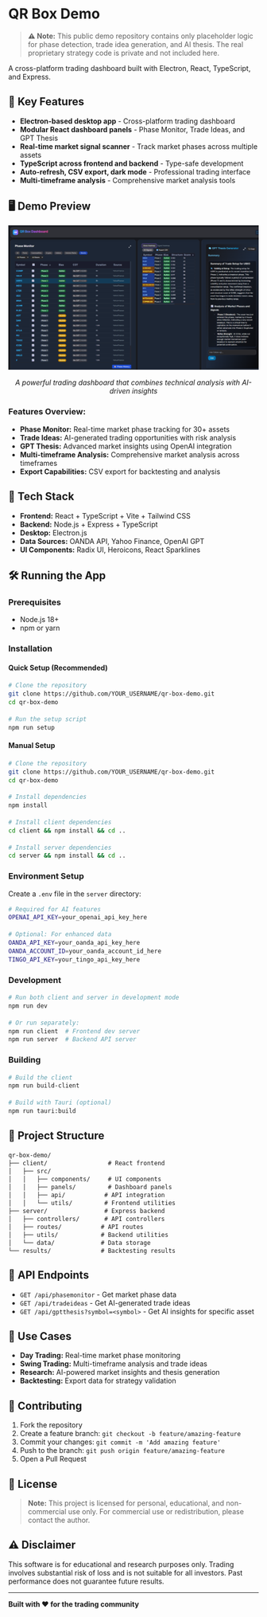 # QR Box Demo

> **⚠️ Note:**
> This public demo repository contains only placeholder logic for phase detection, trade idea generation, and AI thesis. The real proprietary strategy code is private and not included here.

A cross-platform trading dashboard built with Electron, React, TypeScript, and Express.

## 🧠 Key Features

- **Electron-based desktop app** - Cross-platform trading dashboard
- **Modular React dashboard panels** - Phase Monitor, Trade Ideas, and GPT Thesis
- **Real-time market signal scanner** - Track market phases across multiple assets
- **TypeScript across frontend and backend** - Type-safe development
- **Auto-refresh, CSV export, dark mode** - Professional trading interface
- **Multi-timeframe analysis** - Comprehensive market analysis tools

## 🖥️ Demo Preview

<div align="center">
  <img src="./Qr%20Box%20Dashboard.png" alt="QR Box Demo Dashboard" width="800"/>
  
  *A powerful trading dashboard that combines technical analysis with AI-driven insights*
</div>

### Features Overview:
- **Phase Monitor:** Real-time market phase tracking for 30+ assets
- **Trade Ideas:** AI-generated trading opportunities with risk analysis
- **GPT Thesis:** Advanced market insights using OpenAI integration
- **Multi-timeframe Analysis:** Comprehensive market analysis across timeframes
- **Export Capabilities:** CSV export for backtesting and analysis

## 🚀 Tech Stack

- **Frontend:** React + TypeScript + Vite + Tailwind CSS
- **Backend:** Node.js + Express + TypeScript
- **Desktop:** Electron.js
- **Data Sources:** OANDA API, Yahoo Finance, OpenAI GPT
- **UI Components:** Radix UI, Heroicons, React Sparklines

## 🛠️ Running the App

### Prerequisites
- Node.js 18+ 
- npm or yarn

### Installation

#### Quick Setup (Recommended)
```bash
# Clone the repository
git clone https://github.com/YOUR_USERNAME/qr-box-demo.git
cd qr-box-demo

# Run the setup script
npm run setup
```

#### Manual Setup
```bash
# Clone the repository
git clone https://github.com/YOUR_USERNAME/qr-box-demo.git
cd qr-box-demo

# Install dependencies
npm install

# Install client dependencies
cd client && npm install && cd ..

# Install server dependencies  
cd server && npm install && cd ..
```

### Environment Setup

Create a `.env` file in the `server` directory:

```bash
# Required for AI features
OPENAI_API_KEY=your_openai_api_key_here

# Optional: For enhanced data
OANDA_API_KEY=your_oanda_api_key_here
OANDA_ACCOUNT_ID=your_oanda_account_id_here
TINGO_API_KEY=your_tingo_api_key_here
```

### Development

```bash
# Run both client and server in development mode
npm run dev

# Or run separately:
npm run client  # Frontend dev server
npm run server  # Backend API server
```

### Building

```bash
# Build the client
npm run build-client

# Build with Tauri (optional)
npm run tauri:build
```

## 📁 Project Structure

```
qr-box-demo/
├── client/                 # React frontend
│   ├── src/
│   │   ├── components/     # UI components
│   │   ├── panels/         # Dashboard panels
│   │   ├── api/           # API integration
│   │   └── utils/         # Frontend utilities
├── server/                # Express backend
│   ├── controllers/       # API controllers
│   ├── routes/           # API routes
│   ├── utils/            # Backend utilities
│   └── data/             # Data storage
└── results/              # Backtesting results
```

## 🔧 API Endpoints

- `GET /api/phasemonitor` - Get market phase data
- `GET /api/tradeideas` - Get AI-generated trade ideas  
- `GET /api/gptthesis?symbol=<symbol>` - Get AI insights for specific asset

## 🎯 Use Cases

- **Day Trading:** Real-time market phase monitoring
- **Swing Trading:** Multi-timeframe analysis and trade ideas
- **Research:** AI-powered market insights and thesis generation
- **Backtesting:** Export data for strategy validation

## 🤝 Contributing

1. Fork the repository
2. Create a feature branch: `git checkout -b feature/amazing-feature`
3. Commit your changes: `git commit -m 'Add amazing feature'`
4. Push to the branch: `git push origin feature/amazing-feature`
5. Open a Pull Request

## 📄 License

> **Note:** This project is licensed for personal, educational, and non-commercial use only. For commercial use or redistribution, please contact the author.

## ⚠️ Disclaimer

This software is for educational and research purposes only. Trading involves substantial risk of loss and is not suitable for all investors. Past performance does not guarantee future results.

---

**Built with ❤️ for the trading community** 
